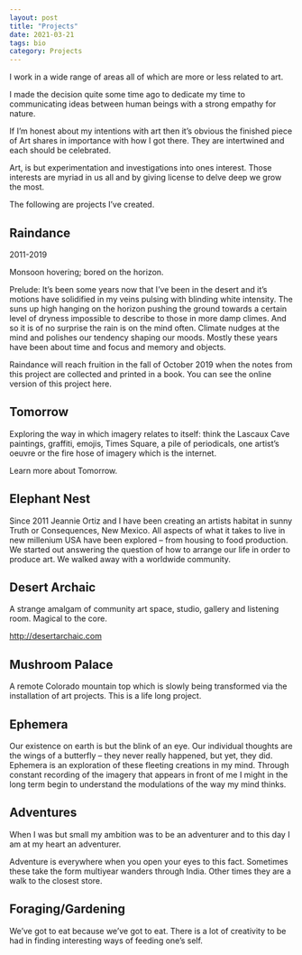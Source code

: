```yaml
---
layout: post
title: "Projects" 
date: 2021-03-21 
tags: bio
category: Projects 
---
```


I work in a wide range of areas all of which are more or less related to art.

I made the decision quite some time ago to dedicate my time to communicating ideas between human beings with a strong empathy for nature.

If I’m honest about my intentions with art then it’s obvious the finished piece of Art shares in importance with how I got there. They are intertwined and each should be celebrated.

Art, is but experimentation and investigations into ones interest. Those interests are myriad in us all and by giving license to delve deep we grow the most.

The following are projects I’ve created. 

## Raindance

2011-2019

Monsoon hovering; bored on the horizon.

Prelude:
It’s been some years now that I’ve been in the desert and it’s motions have solidified in my veins pulsing with blinding white intensity. The suns up high hanging on the horizon pushing the ground towards a certain level of dryness impossible to describe to those in more damp climes. And so it is of no surprise the rain is on the mind often. Climate nudges at the mind and polishes our tendency shaping our moods. Mostly these years have been about time and focus and memory and objects.

Raindance will reach fruition in the fall of October 2019 when the notes from this project are collected and printed in a book. You can see the online version of this project here.

## Tomorrow

Exploring the way in which imagery relates to itself: think the Lascaux Cave paintings, graffiti, emojis, Times Square, a pile of periodicals, one artist’s oeuvre or the fire hose of imagery which is the internet.

Learn more about Tomorrow.

## Elephant Nest

Since 2011 Jeannie Ortiz and I have been creating an artists habitat in sunny Truth or Consequences, New Mexico. All aspects of what it takes to live in new millenium USA have been explored – from housing to food production. We started out answering the question of how to arrange our life in order to produce art. We walked away with a worldwide community.

## Desert Archaic

A strange amalgam of community art space, studio, gallery and listening room. Magical to the core.

http://desertarchaic.com

## Mushroom Palace

A remote Colorado mountain top which is slowly being transformed via the installation of art projects. This is a life long project.

## Ephemera

Our existence on earth is but the blink of an eye. Our individual thoughts are the wings of a butterfly – they never really happened, but yet, they did. Ephemera is an exploration of these fleeting creations in my mind. Through constant recording of the imagery that appears in front of me I might in the long term begin to understand the modulations of the way my mind thinks.

## Adventures

When I was but small my ambition was to be an adventurer and to this day I am at my heart an adventurer.

Adventure is everywhere when you open your eyes to this fact. Sometimes these take the form multiyear wanders through India. Other times they are a walk to the closest store.

## Foraging/Gardening

We’ve got to eat because we’ve got to eat. There is a lot of creativity to be had in finding interesting ways of feeding one’s self.

